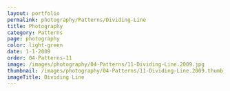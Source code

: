 ```yaml
---
layout: portfolio
permalink: photography/Patterns/Dividing-Line
title: Photography
category: Patterns
page: photography
color: light-green
date: 1-1-2009
order: 04-Patterns-11
image: /images/photography/04-Patterns/11-Dividing-Line.2009.jpg
thumbnail: /images/photography/04-Patterns/11-Dividing-Line.2009.thumb.jpg
imageTitle: Dividing Line
---
```

